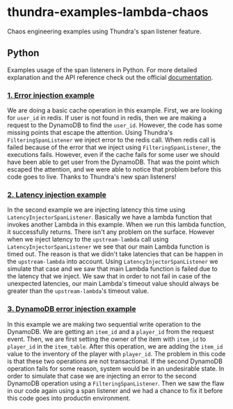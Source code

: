 # thundra-examples-lambda-chaos
Chaos engineering examples using Thundra's span listener feature.

## Python
Examples usage of the span listeners in Python. For more detailed explanation and the API reference check out the official [documentation](https://docs.thundra.io/v1.0.0/docs/span-listeners).

### [1. Error injection example](https://github.com/thundra-io/thundra-examples-lambda-chaos/blob/master/python/error_injection_example/app.py)
We are doing a basic cache operation in this example. First, we are looking for `user_id` in redis. If user is not found in redis, then we are making a request to the DynamoDB to find the `user_id`. However, the code has some missing points that escape the attention. Using Thundra's `FilteringSpanListener` we inject error to the redis call. When redis call is failed because of the error that we inject using `FilteringSpanListener`, the executions fails. However, even if the cache fails for some user we should have been able to get user from the DynamoDB. That was the point which escaped the attention, and we were able to notice that problem before this code goes to live. Thanks to Thundra's new span listeners!

### [2. Latency injection example](https://github.com/thundra-io/thundra-examples-lambda-chaos/blob/master/python/latency_injection_example/app.py)
In the second example we are injecting latency this time using `LatencyInjectorSpanListener`. Basically we have a lambda function that invokes another Lambda in this example. When we run this lambda function, it successfully returns. There isn't any problem on the surface. However when we inject latency to the `upstream-lambda` call using `LatencyInjectorSpanListener` we see that our main Lambda function is timed out. The reason is that we didn't take latencies that can be happen in the `upstream-lambda` into account. Using `LatencyInjectorSpanListener` we simulate that case and we saw that main Lambda function is failed due to the latency that we inject. We saw that in order to not fail in case of the unexpected latencies, our main Lambda's timeout value should always be greater than the `upstream-lambda`'s timeout value.

### [3. DynamoDB error injection example](https://github.com/thundra-io/thundra-examples-lambda-chaos/blob/master/python/dynamo_error_injection_example/app.py)
In this example we are making two sequential write operation to the DynamoDB. We are getting an `item_id` and a `player_id` from the request event. Then, we are first setting the owner of the item with `item_id` to `player_id` in the `item_table`. After this operation, we are adding the `item_id` value to the inventory of the player with `player_id`. The problem in this code is that these two operations are not transactional. If the second DynamoDB operation fails for some reason, system would be in an undesirable state. In order to simulate that case we are injecting an error to the second DynamoDB operation using a `FilteringSpanListener`. Then we saw the flaw in our code again using a span listener and we had a chance to fix it before this code goes into productin environment.